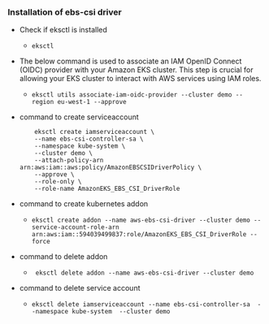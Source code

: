 ### Installation of ebs-csi driver

- Check if eksctl is installed
  - ``` eksctl ```

- The below command is used to associate an IAM OpenID Connect (OIDC) provider with your Amazon EKS cluster. This step is crucial for allowing your EKS cluster to interact with AWS services using IAM roles.
  - ``` eksctl utils associate-iam-oidc-provider --cluster demo --region eu-west-1 --approve ```

- command to create serviceaccount
  ```
      eksctl create iamserviceaccount \
      --name ebs-csi-controller-sa \
      --namespace kube-system \
      --cluster demo \
      --attach-policy-arn arn:aws:iam::aws:policy/AmazonEBSCSIDriverPolicy \
      --approve \
      --role-only \
      --role-name AmazonEKS_EBS_CSI_DriverRole
  ```

- command to create kubernetes addon
  - ``` eksctl create addon --name aws-ebs-csi-driver --cluster demo --service-account-role-arn arn:aws:iam::594039499837:role/AmazonEKS_EBS_CSI_DriverRole --force ```

- command to delete addon
  - ```  eksctl delete addon --name aws-ebs-csi-driver --cluster demo ```

- command to delete service account
  - ``` eksctl delete iamserviceaccount --name ebs-csi-controller-sa  --namespace kube-system  --cluster demo ```
 

